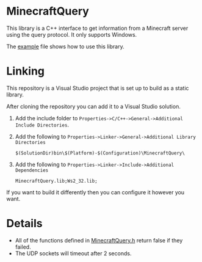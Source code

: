 # MinecraftQuery

This library is a C++ interface to get information from a Minecraft server using the query protocol. It only supports Windows.

The [example](https://github.com/D00dGuy07/MinecraftQuery/blob/master/example/example.cpp) file shows how to use this library.

# Linking

This repository is a Visual Studio project that is set up to build as a static library.

After cloning the repository you can add it to a Visual Studio solution.

1. Add the include folder to `Properties->C/C++->General->Additional Include Directories`.

2. Add the following to `Properties->Linker->General->Additional Library Directories`
	```
	$(SolutionDir)bin\$(Platform)-$(Configuration)\MinecraftQuery\
	```

3. Add the following to `Properties->Linker->Include->Additional Dependencies`
	```
	MinecraftQuery.lib;Ws2_32.lib;
	```

If you want to build it differently then you can configure it however you want.

# Details

* All of the functions defined in [MinecraftQuery.h](https://github.com/D00dGuy07/MinecraftQuery/blob/master/include/MinecraftQuery/MinecraftQuery.h) return false if they failed.
* The UDP sockets will timeout after 2 seconds.